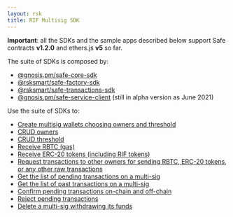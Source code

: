 ```yaml
---
layout: rsk
title: RIF Multisig SDK
---
```

**Important**: all the SDKs and the sample apps described below support Safe contracts **v1.2.0** and ethers.js **v5** so far.

The suite of SDKs is composed by:
- [@gnosis.pm/safe-core-sdk](https://github.com/gnosis/safe-core-sdk)
- [@rsksmart/safe-factory-sdk](https://github.com/rsksmart/safe-factory-sdk)
- [@rsksmart/safe-transactions-sdk](https://github.com/rsksmart/safe-transactions-sdk)
- [@gnosis.pm/safe-service-client](https://www.npmjs.com/package/@gnosis.pm/safe-service-client) (still in alpha version as June 2021)


Use the suite of SDKs to:
- [Create multisig wallets choosing owners and threshold](creation)
- [CRUD owners](policies/#owners)
- [CRUD threshold](policies/#threshold)
- [Receive RBTC (gas)](receiving/#rbtc)
- [Receive ERC-20 tokens (including RIF tokens)](receiving/#erc20)
- [Request transactions to other owners for sending RBTC, ERC-20 tokens, or any other raw transactions](transactions)
- [Get the list of pending transactions on a multi-sig](listing/#get-the-list-of-pending-transactions)
- [Get the list of past transactions on a multi-sig](listing/#get-the-list-of-past-transactions)
- [Confirm pending transactions on-chain and off-chain](transaction_confirmation)
- [Reject pending transactions](rejecting)
- [Delete a multi-sig withdrawing its funds](deleting)
